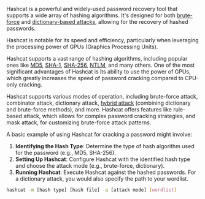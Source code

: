 Hashcat is a powerful and widely-used password recovery tool that supports a wide array of hashing algorithms. It's designed for both [brute-force](../security/brute.md) and [dictionary-based attacks](../security/dict.md), allowing for the recovery of hashed passwords. 

Hashcat is notable for its speed and efficiency, particularly when leveraging the processing power of GPUs (Graphics Processing Units).

Hashcat supports a vast range of hashing algorithms, including popular ones like [MD5](../cryptography/md5.md), [SHA-1](../cryptography/sha1.md), [SHA-256](../cryptography/sha256.md), [NTLM](../security/ntlm.md), and many others. One of the most significant advantages of Hashcat is its ability to use the power of GPUs, which greatly increases the speed of password cracking compared to CPU-only cracking.

Hashcat supports various modes of operation, including brute-force attack, combinator attack, dictionary attack, [hybrid attack](../security/hybrid.md) (combining dictionary and brute-force methods), and more. Hashcat offers features like rule-based attack, which allows for complex password cracking strategies, and mask attack, for customizing brute-force attack patterns.

A basic example of using Hashcat for cracking a password might involve:

1. **Identifying the Hash Type**: Determine the type of hash algorithm used for the password (e.g., MD5, SHA-256).
2. **Setting Up Hashcat**: Configure Hashcat with the identified hash type and choose the attack mode (e.g., brute-force, dictionary).
3. **Running Hashcat**: Execute Hashcat against the hashed passwords. For a dictionary attack, you would also specify the path to your wordlist.

```bash
hashcat -m [hash type] [hash file] -a [attack mode] [wordlist]
```

